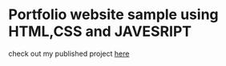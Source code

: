 # Portfolio website sample using HTML,CSS and JAVESRIPT
check out my published project [here](https://spiritorbs.github.io/portfolio-HTML-CSS-JS/)

